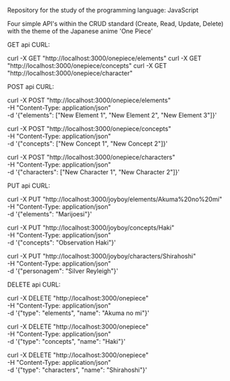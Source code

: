 Repository for the study of the programming language: JavaScript

Four simple API's within the CRUD standard (Create, Read, Update, Delete) with the theme of the Japanese anime 'One Piece'

GET api CURL: 

curl -X GET "http://localhost:3000/onepiece/elements"
curl -X GET "http://localhost:3000/onepiece/concepts"
curl -X GET "http://localhost:3000/onepiece/character"


POST api CURL:

curl -X POST "http://localhost:3000/onepiece/elements" \
-H "Content-Type: application/json" \
-d '{"elements": ["New Element 1", "New Element 2", "New Element 3"]}'

curl -X POST "http://localhost:3000/onepiece/concepts" \
-H "Content-Type: application/json" \
-d '{"concepts": ["New Concept 1", "New Concept 2"]}'

curl -X POST "http://localhost:3000/onepiece/characters" \
-H "Content-Type: application/json" \
-d '{"characters": ["New Character 1", "New Character 2"]}'

PUT api CURL: 

curl -X PUT "http://localhost:3000/joyboy/elements/Akuma%20no%20mi" \
-H "Content-Type: application/json" \
-d '{"elements": "Marijoesi"}'

curl -X PUT "http://localhost:3000/joyboy/concepts/Haki" \
-H "Content-Type: application/json" \
-d '{"concepts": "Observation Haki"}'

curl -X PUT "http://localhost:3000/joyboy/characters/Shirahoshi" \
-H "Content-Type: application/json" \
-d '{"personagem": "Silver Reyleigh"}'

DELETE api CURL: 

curl -X DELETE "http://localhost:3000/onepiece" \
-H "Content-Type: application/json" \
-d '{"type": "elements", "name": "Akuma no mi"}'

curl -X DELETE "http://localhost:3000/onepiece" \
-H "Content-Type: application/json" \
-d '{"type": "concepts", "name": "Haki"}'

curl -X DELETE "http://localhost:3000/onepiece" \
-H "Content-Type: application/json" \
-d '{"type": "characters", "name": "Shirahoshi"}'

